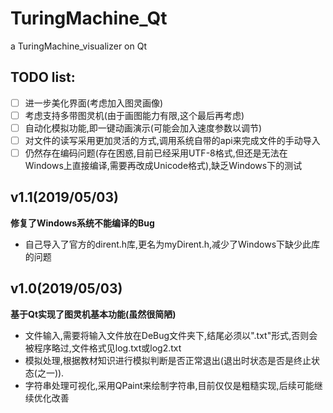 # TuringMachine_Qt

a TuringMachine_visualizer on Qt

## TODO list: 
- [ ] 进一步美化界面(考虑加入图灵画像)
- [ ] 考虑支持多带图灵机(由于画图能力有限,这个最后再考虑)
- [ ] 自动化模拟功能,即一键动画演示(可能会加入速度参数以调节)
- [ ] 对文件的读写采用更加灵活的方式,调用系统自带的api来完成文件的手动导入
- [ ] 仍然存在编码问题(存在困惑,目前已经采用UTF-8格式,但还是无法在Windows上直接编译,需要再改成Unicode格式),缺乏Windows下的测试
## v1.1(2019/05/03)
**修复了Windows系统不能编译的Bug**
- 自己导入了官方的dirent.h库,更名为myDirent.h,减少了Windows下缺少此库的问题
## v1.0(2019/05/03)
**基于Qt实现了图灵机基本功能(虽然很简陋)**
- 文件输入,需要将输入文件放在DeBug文件夹下,结尾必须以".txt"形式,否则会被程序略过,文件格式见log.txt或log2.txt
- 模拟处理,根据教材知识进行模拟判断是否正常退出(退出时状态是否是终止状态(之一)).
- 字符串处理可视化,采用QPaint来绘制字符串,目前仅仅是粗糙实现,后续可能继续优化改善
